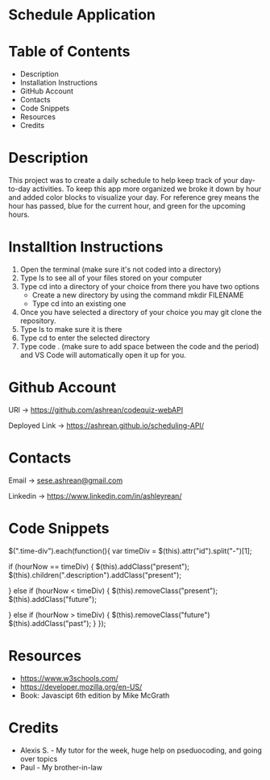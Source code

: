 # Schedule Application

# Table of Contents
 - Description
 - Installation Instructions
 - GitHub Account
 - Contacts
 - Code Snippets
 - Resources
 - Credits

# Description
This project was to create a daily schedule to help keep track of your day-to-day activities. To keep this app more organized we broke it down by hour and added color blocks to visualize your day.  For reference grey means the hour has passed, blue for the current hour, and green for the upcoming hours.

# Installtion Instructions
1. Open the terminal (make sure it's not coded into a directory)
2. Type ls to see all of your files stored on your computer
3. Type cd into a directory of your choice from there you have two options
    - Create a new directory by using the command mkdir FILENAME
    - Type cd into an existing one
4. Once you have selected a directory of your choice you may git clone the repository.
5. Type ls to make sure it is there
6. Type cd to enter the selected directory
7. Type code . (make sure to add space between the code and the period) and VS Code will automatically open it up for you.

# Github Account
URl -> https://github.com/ashrean/codequiz-webAPI

Deployed Link ->  https://ashrean.github.io/scheduling-API/

# Contacts
Email -> sese.ashrean@gmail.com

Linkedin -> https://www.linkedin.com/in/ashleyrean/


# Code Snippets
$(".time-div").each(function(){
  var timeDiv = $(this).attr("id").split("-")[1];

  if (hourNow == timeDiv) {
    $(this).addClass("present");
    $(this).children(".description").addClass("present");

  } else if (hourNow < timeDiv) {
    $(this).removeClass("present");
    $(this).addClass("future");

  } else if (hourNow > timeDiv) {
    $(this).removeClass("future")
    $(this).addClass("past");
  }
});


# Resources
- https://www.w3schools.com/
- https://developer.mozilla.org/en-US/
- Book: Javascipt 6th edition by Mike McGrath

# Credits
- Alexis S. - My tutor for the week, huge help on pseduocoding, and going over topics
- Paul - My brother-in-law
